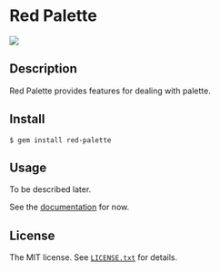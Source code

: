# Red Palette

![](https://github.com/red-data-tools/red-palette/workflows/CI/badge.svg)

## Description

Red Palette provides features for dealing with palette.

## Install

```console
$ gem install red-palette
```

## Usage

To be described later.

See the [documentation](https://rubydoc.info/gems/red-palette) for now.

## License

The MIT license. See [`LICENSE.txt`](LICENSE.txt) for details.
